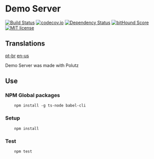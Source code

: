 # Demo Server

[![Build Status](https://travis-ci.org/alanmarcell/demo-server.svg)](https://travis-ci.org/alanmarcell/demo-server)
[![codecov.io](http://codecov.io/github/alanmarcell/demo-server/coverage.svg)](http://codecov.io/github/alanmarcell/demo-server)
[![Dependency Status](https://gemnasium.com/alanmarcell/demo-server.svg)](https://gemnasium.com/alanmarcell/demo-server)
[![bitHound Score](https://www.bithound.io/github/gotwarlost/istanbul/badges/score.svg)](https://www.bithound.io/github/alanmarcell/demo-server)
[![MIT license](http://img.shields.io/badge/license-MIT-brightgreen.svg)](http://opensource.org/licenses/MIT)

## Translations
[pt-br](https://github.com/alanmarcell/demo-server/blob/master/README.pt-br.md)
[en-us](https://github.com/alanmarcell/demo-server/blob/master/README.md)

Demo Server was made with Polutz

## Use

### NPM Global packages
```
    npm install -g ts-node babel-cli
```

### Setup
```
    npm install   
```

### Test
```
    npm test
```
